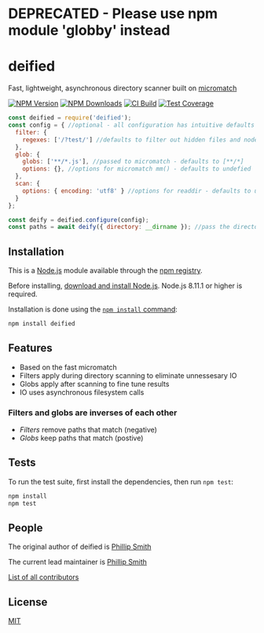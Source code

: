 # DEPRECATED - Please use npm module 'globby' instead

# deified

Fast, lightweight, asynchronous directory scanner built on [micromatch](https://github.com/micromatch/micromatch)

[![NPM Version][npm-image]][npm-url]
[![NPM Downloads][downloads-image]][downloads-url]
[![CI Build][travis-image]][travis-url]
[![Test Coverage][coveralls-image]][coveralls-url]

```js
const deified = require('deified');
const config = { //optional - all configuration has intuitive defaults
  filter: {
    regexes: ['/?test/'] //defaults to filter out hidden files and node_modules
  },
  glob: {
    globs: ['**/*.js'], //passed to micromatch - defaults to [**/*]
    options: {}, //options for micromatch mm() - defaults to undefied
  },
  scan: {
    options: { encoding: 'utf8' } //options for readdir - defaults to undefined
  }
};

const deify = deified.configure(config);
const paths = await deify({ directory: __dirname }); //pass the directory to scan - defaults to cwd
```

## Installation

This is a [Node.js](https://nodejs.org/en/) module available through the
[npm registry](https://www.npmjs.com/).

Before installing, [download and install Node.js](https://nodejs.org/en/download/).
Node.js 8.11.1 or higher is required.

Installation is done using the
[`npm install` command](https://docs.npmjs.com/getting-started/installing-npm-packages-locally):

```bash
npm install deified
```

## Features

* Based on the fast micromatch
* Filters apply during directory scanning to eliminate unnessesary IO
* Globs apply after scanning to fine tune results
* IO uses asynchronous filesystem calls

### Filters and globs are inverses of each other

* *Filters* remove paths that match (negative)
* *Globs* keep paths that match (postive)

## Tests

  To run the test suite, first install the dependencies, then run `npm test`:

```bash
npm install
npm test
```

## People

The original author of deified is [Phillip Smith](https://github.com/phillipsmith)

The current lead maintainer is [Phillip Smith](https://github.com/phillipsmith)

[List of all contributors](https://github.com/CoderByBlood/deified/graphs/contributors)

## License

  [MIT](LICENSE)

[npm-image]: https://img.shields.io/npm/v/deified.svg
[npm-url]: https://www.npmjs.com/package/deified
[downloads-image]: https://img.shields.io/npm/dm/deified.svg
[downloads-url]: https://www.npmjs.com/package/deified
[travis-image]: https://travis-ci.org/CoderByBlood/deified.svg?branch=master
[travis-url]: https://travis-ci.org/CoderByBlood/deified
[coveralls-image]: https://img.shields.io/coveralls/CoderByBlood/deified/master.svg
[coveralls-url]: https://coveralls.io/r/CoderByBlood/deified?branch=master
